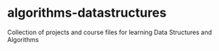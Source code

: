 # algorithms-datastructures
Collection of projects and course files for learning Data Structures and Algorithms
